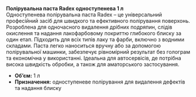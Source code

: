 
**Полірувальна паста Radex одноступенева 1 л**  
Одноступенева полірувальна паста Radex – це універсальний професійний засіб для швидкого та ефективного полірування поверхонь. Розроблена для одночасного видалення дрібних подряпин, слідів окислення та надання лакофарбовому покриттю глибокого блиску за один етап. Підходить для всіх типів лаку та фарби, включно з водними складами. Паста легко наноситься вручну або за допомогою полірувальної машинки, забезпечує рівномірний результат без голограм та економічна у використанні. Ідеальна для автосервісів, де потрібна висока швидкість обробки, а також для аматорського застосування.  
- **Об’єм:** 1 л  
- **Призначення:** одноступеневе полірування для видалення дефектів та надання блиску